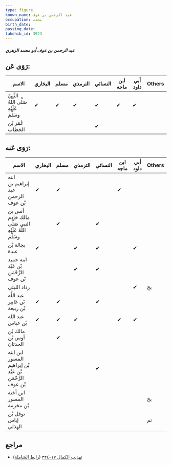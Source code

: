 ```yaml
---
type: figure
known_name: عبد الرحمن بن عوف
occupation: محدث
birth_date:
passing_date:
tahdhib_id: 3923
---
```

##### عبد الرحمن بن عوف أبو محمد الزهري

## رَوَى عَن:
| الاسم                                      | البخاري | مسلم | الترمذي | النسائي | ابن ماجه | أبي داود | Others |
| ------------------------------------------ | ------- | ---- | ------- | ------- | -------- | -------- | ------ |
| النَّبِيّ صَلَّى اللَّهُ عَلَيْهِ وسَلَّمَ | ✔       | ✔    | ✔       | ✔       | ✔        | ✔        |        |
| عُمَر بْن الخطاب                           |         |      |         | ✔       |          |          |        |
## رَوَى عَنه:
| الاسم                                                     | البخاري | مسلم | الترمذي | النسائي | ابن ماجه | أبي داود | Others |
| --------------------------------------------------------- | ------- | ---- | ------- | ------- | -------- | -------- | ------ |
| ابنه إبراهيم بن عبد الرحمن بْن عوف                        | ✔       | ✔    |         |         | ✔        |          |        |
| أنس بن مالك خادم النبي صَلَّى اللَّهُ عَلَيْهِ وسَلَّمَ   |         | ✔    |         | ✔       |          |          |        |
| بجالة بْن عبدة                                            | ✔       |      | ✔       | ✔       |          | ✔        |        |
| ابنه حميد بْن عَبْد الرَّحْمَن بْن عوف                    |         |      | ✔       | ✔       |          |          |        |
| رداد الليثي                                               |         |      |         |         |          | ✔        | بخ     |
| عبد اللَّه بْن عَامِر بْن ربيعة                           | ✔       | ✔    |         | ✔       |          |          |        |
| عبد الله بْن عباس                                         | ✔       | ✔    | ✔       |         | ✔        | ✔        |        |
| مالك بْن أوس بْن الحدثان                                  |         | ✔    |         |         |          |          |        |
| ابن ابنه المسور بْن إبراهيم بْن عَبْد الرَّحْمَنِ بْن عوف |         |      |         | ✔       |          |          |        |
| ابن أخته المسور بْن مخرمة                                 |         |      |         |         |          |          | بخ     |
| نوفل بْن إياس الهذلي                                      |         |      |         |         |          |          | تم     |
## مراجع
- [تهذيب الكمال ١٧-٣٢٤](obsidian://open?vault=Tahdhib-al-Kamal&file=Figures/٣٩٢٣-عبد%20الرحمن%20بن%20عوف%20أبو%20محمد%20الزهري) ([رابط الشاملة](https://shamela.ws/book/3722/8874))